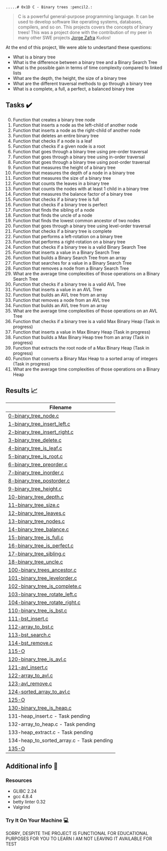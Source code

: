 	.....# 0x1D C - Binary trees :pencil2.:

> C is a powerful general-purpose programming language. It can be used to develop software like operating systems, databases, compilers, and so on. This projects covers the concepts of binary trees! This was a project done with the contribution of my peer in many other SWE projects  [Jorge Zafra](https://github.com/jorgezafra94/) Kudos!

At the end of this project, We were able to undesrtand these questions:
  
* What is a binary tree
* What is the difference between a binary tree and a Binary Search Tree
* What is the possible gain in terms of time complexity compared to linked lists
* What are the depth, the height, the size of a binary tree
* What are the different traversal methods to go through a binary tree
* What is a complete, a full, a perfect, a balanced binary tree

## Tasks :heavy_check_mark:

0. Function that creates a binary tree node
1. Function that inserts a node as the left-child of another node
2. Function that inserts a node as the right-child of another node
3. Function that deletes an entire binary tree
4. Function that checks if a node is a leaf
5. Function that checks if a given node is a root
6. Function that goes through a binary tree using pre-order traversal
7. Function that goes through a binary tree using in-order traversal
8. Function that goes through a binary tree using post-order traversal
9. Function that measures the height of a binary tree
10. Function that measures the depth of a node in a binary tree
11. Function that measures the size of a binary tree
12. Function that counts the leaves in a binary tree
13. Function that counts the nodes with at least 1 child in a binary tree
14. Function that measures the balance factor of a binary tree
15. Function that checks if a binary tree is full
16. Function that checks if a binary tree is perfect
17. Function that finds the sibling of a node
18. Function that finds the uncle of a node
19. Function that finds the lowest common ancestor of two nodes
20. Function that goes through a binary tree using level-order traversal
21. Function that checks if a binary tree is complete
22. Function that performs a left-rotation on a binary tree
23. Function that performs a right-rotation on a binary tree
24. Function that checks if a binary tree is a valid Binary Search Tree
25. Function that inserts a value in a Binary Search Tree
26. Function that builds a Binary Search Tree from an array
27. Function that searches for a value in a Binary Search Tree
28. Function that removes a node from a Binary Search Tree
29. What are the average time complexities of those operations on a Binary Search Tree
30. Function that checks if a binary tree is a valid AVL Tree
31. Function that inserts a value in an AVL Tree
32. Function that builds an AVL tree from an array
33. Function that removes a node from an AVL tree
34. Function that builds an AVL tree from an array
35. What are the average time complexities of those operations on an AVL Tree
36. Function that checks if a binary tree is a valid Max Binary Heap (Task in progress)
37. Function that inserts a value in Max Binary Heap (Task in progress)
38. Function that builds a Max Binary Heap tree from an array (Task in progress)
39. Function that extracts the root node of a Max Binary Heap (Task in progress)
40. Function that converts a Binary Max Heap to a sorted array of integers (Task in progress)
41. What are the average time complexities of those operations on a Binary Heap


## Results :chart_with_upwards_trend:

| Filename |
| ------ |
| [0-binary_tree_node.c](https://github.com/edward0rtiz/0x1D-binary_trees/blob/master/0-binary_tree_node.c)|
| [1-binary_tree_insert_left.c](https://github.com/edward0rtiz/0x1D-binary_trees/blob/master/1-binary_tree_insert_left.c)|
| [2-binary_tree_insert_right.c](https://github.com/edward0rtiz/0x1D-binary_trees/blob/master/2-binary_tree_insert_right.c)|
| [3-binary_tree_delete.c](https://github.com/edward0rtiz/0x1D-binary_trees/blob/master/3-binary_tree_delete.c)|
| [4-binary_tree_is_leaf.c](https://github.com/edward0rtiz/0x1D-binary_trees/blob/master/4-binary_tree_is_leaf.c)|
| [5-binary_tree_is_root.c](https://github.com/edward0rtiz/0x1D-binary_trees/blob/master/5-binary_tree_is_root.c)|
| [6-binary_tree_preorder.c](https://github.com/edward0rtiz/0x1D-binary_trees/blob/master/6-binary_tree_preorder.c)|
| [7-binary_tree_inorder.c](https://github.com/edward0rtiz/0x1D-binary_trees/blob/master/7-binary_tree_inorder.c)|
| [8-binary_tree_postorder.c](https://github.com/edward0rtiz/0x1D-binary_trees/blob/master/8-binary_tree_postorder.c)|
| [9-binary_tree_height.c](https://github.com/edward0rtiz/0x1D-binary_trees/blob/master/9-binary_tree_height.c)|
| [10-binary_tree_depth.c](https://github.com/edward0rtiz/0x1D-binary_trees/blob/master/10-binary_tree_depth.c)|
| [11-binary_tree_size.c](https://github.com/edward0rtiz/0x1D-binary_trees/blob/master/11-binary_tree_size.c)|
| [12-binary_tree_leaves.c](https://github.com/edward0rtiz/0x1D-binary_trees/blob/master/12-binary_tree_leaves.c)|
| [13-binary_tree_nodes.c](https://github.com/edward0rtiz/0x1D-binary_trees/blob/master/13-binary_tree_nodes.c)|
| [14-binary_tree_balance.c](https://github.com/edward0rtiz/0x1D-binary_trees/blob/master/14-binary_tree_balance.c)|
| [15-binary_tree_is_full.c](https://github.com/edward0rtiz/0x1D-binary_trees/blob/master/15-binary_tree_is_full.c)|
| [16-binary_tree_is_perfect.c](https://github.com/edward0rtiz/0x1D-binary_trees/blob/master/16-binary_tree_is_perfect.c)|
| [17-binary_tree_sibling.c](https://github.com/edward0rtiz/0x1D-binary_trees/blob/master/17-binary_tree_sibling.c)|
| [18-binary_tree_uncle.c](https://github.com/edward0rtiz/0x1D-binary_trees/blob/master/18-binary_tree_uncle.c)|
| [100-binary_trees_ancestor.c](https://github.com/edward0rtiz/0x1D-binary_trees/blob/master/100-binary_trees_ancestor.c)|
| [101-binary_tree_levelorder.c](https://github.com/edward0rtiz/0x1D-binary_trees/blob/master/101-binary_tree_levelorder.c)|
| [102-binary_tree_is_complete.c](https://github.com/edward0rtiz/0x1D-binary_trees/blob/master/102-binary_tree_is_complete.c)|
| [103-binary_tree_rotate_left.c](https://github.com/edward0rtiz/0x1D-binary_trees/blob/master/103-binary_tree_rotate_left.c)|
| [104-binary_tree_rotate_right.c](https://github.com/edward0rtiz/0x1D-binary_trees/blob/master/104-binary_tree_rotate_right.c)|
| [110-binary_tree_is_bst.c](https://github.com/edward0rtiz/0x1D-binary_trees/blob/master/110-binary_tree_is_bst.c)|
| [111-bst_insert.c](https://github.com/edward0rtiz/0x1D-binary_trees/blob/master/111-bst_insert.c)|
| [112-array_to_bst.c](https://github.com/edward0rtiz/0x1D-binary_trees/blob/master/112-array_to_bst.c)|
| [113-bst_search.c](https://github.com/edward0rtiz/0x1D-binary_trees/blob/master/113-bst_search.c)|
| [114-bst_remove.c](https://github.com/edward0rtiz/0x1D-binary_trees/blob/master/114-bst_remove.c)|
| [115-O](https://github.com/edward0rtiz/0x1D-binary_trees/blob/master/115-O)|
| [120-binary_tree_is_avl.c](https://github.com/edward0rtiz/0x1D-binary_trees/blob/master/120-binary_tree_is_avl.c)|
| [121-avl_insert.c](https://github.com/edward0rtiz/0x1D-binary_trees/blob/master/121-avl_insert.c)|
| [122-array_to_avl.c](https://github.com/edward0rtiz/0x1D-binary_trees/blob/master/122-array_to_avl.c)|
| [123-avl_remove.c](https://github.com/edward0rtiz/0x1D-binary_trees/blob/master/123-avl_remove.c)|
| [124-sorted_array_to_avl.c](https://github.com/edward0rtiz/0x1D-binary_trees/blob/master/124-sorted_array_to_avl.c)|
| [125-O](https://github.com/edward0rtiz/0x1D-binary_trees/blob/master/125-O)|
| [130-binary_tree_is_heap.c](https://github.com/edward0rtiz/0x1D-binary_trees/blob/master/130-binary_tree_is_heap.c)|
| 131-heap_insert.c - Task pending|
| 132-array_to_heap.c - Task pending|
| 133-heap_extract.c - Task pending|
| 134-heap_to_sorted_array.c - Task pending|
| [135-O](https://github.com/edward0rtiz/0x1D-binary_trees/blob/master/135-O)|


## Additional info :construction:
### Resources

- GLIBC 2.24
- gcc 4.8.4
- betty linter 0.32
- Valgrind


### Try It On Your Machine :computer:	

SORRY, DESPITE THE PROJECT IS FUNCTIONAL FOR EDUCATIONAL PURPOSES FOR YOU TO LEARN I AM NOT LEAVING IT AVAILABLE FOR TEST


